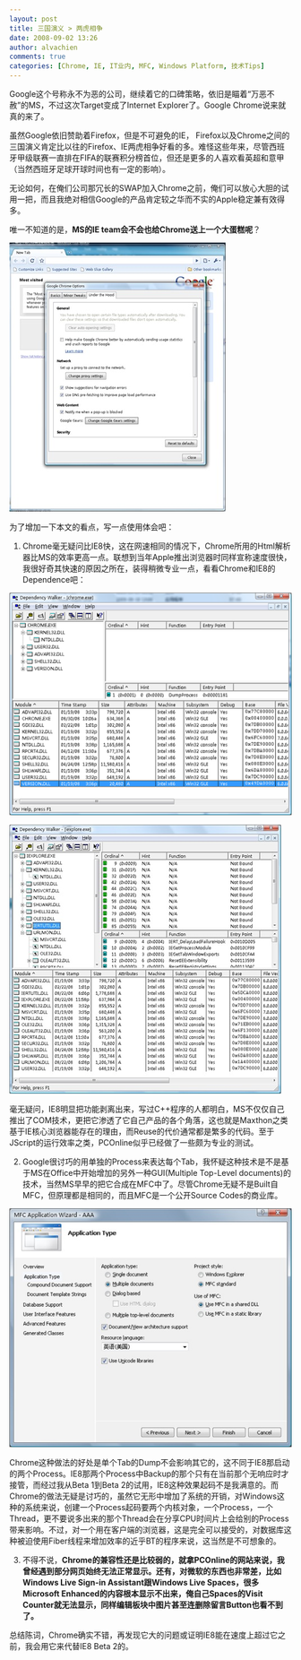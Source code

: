 ```yaml
---
layout: post
title: 三国演义 > 两虎相争
date: 2008-09-02 13:26
author: alvachien
comments: true
categories: [Chrome, IE, IT业内, MFC, Windows Platform, 技术Tips]
---
```

Google这个号称永不为恶的公司，继续着它的口碑策略，依旧是瞄着“万恶不赦”的MS，不过这次Target变成了Internet Explorer了。Google Chrome说来就真的来了。

虽然Google依旧赞助着Firefox，但是不可避免的IE， Firefox以及Chrome之间的三国演义肯定比以往的Firefox、IE两虎相争好看的多。难怪这些年来，尽管西班牙甲级联赛一直排在FIFA的联赛积分榜首位，但还是更多的人喜欢看英超和意甲（当然西班牙足球开球时间也有一定的影响）。

无论如何，在俺们公司那冗长的SWAP加入Chrome之前，俺们可以放心大胆的试用一把，而且我绝对相信Google的产品肯定较之华而不实的Apple稳定兼有效得多。

唯一不知道的是，**MS的IE team会不会也给Chrome送上一个大蛋糕呢**？

![Chrome Options](/assets/uploads/2010/10/Chrome_Options.jpg)

为了增加一下本文的看点，写一点使用体会吧：

1. Chrome毫无疑问比IE8快，这在网速相同的情况下，Chrome所用的Html解析器比MS的效率更高一点。联想到当年Apple推出浏览器时同样宣称速度很快，我很好奇其快速的原因之所在，装得稍微专业一点，看看Chrome和IE8的Dependence吧：

![Chrome Dependence](/assets/uploads/2010/10/Chrome_Dependence.png)


![IE Dependence](/assets/uploads/2010/10/IE_Dependence.jpg)

毫无疑问，IE8明显把功能剥离出来，写过C++程序的人都明白，MS不仅仅自己推出了COM技术，更把它渗透了它自己产品的各个角落，这也就是Maxthon之类基于IE核心浏览器能存在的理由，而Reuse的代价通常都是繁多的代码。至于JScript的运行效率之类，PCOnline似乎已经做了一些颇为专业的测试。

2.   Google很讨巧的用单独的Process来表达每个Tab，我怀疑这种技术是不是基于MS在Office中开始增加的另外一种GUI(Multiple Top-Level documents)的技术，当然MS早早的把它合成在MFC中了。尽管Chrome无疑不是Built自MFC，但原理都是相同的，而且MFC是一个公开Source Codes的商业库。

![MFC App Wizard](/assets/uploads/2010/10/MFC_AppWizard.jpg)


Chrome这种做法的好处是单个Tab的Dump不会影响其它的，这不同于IE8那启动的两个Process。IE8那两个Process中Backup的那个只有在当前那个无响应时才接管，而经过我从Beta 1到Beta 2的试用，IE8这种效果起码不是我满意的。而Chrome的做法无疑是讨巧的，虽然它无形中增加了系统的开销，对Windows这种的系统来说，创建一个Process起码要两个内核对象，一个Process，一个Thread，更不要说多出来的那个Thread会在分享CPU时间片上会给别的Process带来影响。不过，对一个用在客户端的浏览器，这是完全可以接受的，对数据库这种被迫使用Fiber线程来增加效率的近乎BT的程序来说，这当然是不可想象的。

3. 不得不说，**Chrome的兼容性还是比较弱的，就拿PCOnline的网站来说，我曾经遇到部分网页始终无法正常显示。还有，对微软的东西也非常差，比如Windows Live Sign-in Assistant跟Windows Live Spaces，很多Microsoft Enhanced的内容根本显示不出来，俺自己Spaces的Visit Counter就无法显示，同样编辑板块中图片甚至连删除留言Button也看不到了。**

总结陈词，Chrome确实不错，再发现它大的问题或证明IE8能在速度上超过它之前，我会用它来代替IE8 Beta 2的。
